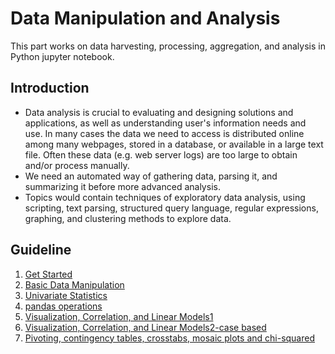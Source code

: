 # Data Manipulation and Analysis

This part works on data harvesting, processing, aggregation, and analysis in Python jupyter notebook.

## Introduction
- Data analysis is crucial to evaluating and designing solutions and applications, as well as understanding user's information needs and use. In many cases the data we need to access is distributed online among many webpages, stored in a database, or available in a large text file. Often these data (e.g. web server logs) are too large to obtain and/or process manually. 
- We need an automated way of gathering data, parsing it, and summarizing it before more advanced analysis.
- Topics would contain techniques of exploratory data analysis, using scripting, text parsing, structured query language, regular expressions, graphing, and clustering methods to explore data.

## Guideline
1. [Get Started](https://github.com/MengyaoHuang/Data-Manipulation-and-Analysis/blob/master/Getting_Started.ipynb)
2. [Basic Data Manipulation](https://github.com/MengyaoHuang/Data-Manipulation-and-Analysis/blob/master/Basic%20Data%20Manipulation.ipynb)
3. [Univariate Statistics](https://github.com/MengyaoHuang/Data-Manipulation-and-Analysis/blob/master/Univariate%20Statistics.ipynb)
4. [pandas operations](https://github.com/MengyaoHuang/Data-Manipulation-and-Analysis/blob/master/pandas%20operations.ipynb)
5. [Visualization, Correlation, and Linear Models1](https://github.com/MengyaoHuang/Data-Manipulation-and-Analysis/blob/master/Visualization%2C%20Correlation%2C%20and%20Linear%20Models1.ipynb)
6. [Visualization, Correlation, and Linear Models2-case based](https://github.com/MengyaoHuang/Data-Manipulation-and-Analysis/blob/master/Visualization%2C%20Correlation%2C%20and%20Linear%20Models2-case%20based.ipynb)
7. [Pivoting, contingency tables, crosstabs, mosaic plots and chi-squared](https://github.com/MengyaoHuang/Data-Manipulation-and-Analysis/blob/master/Pivoting%2C%20contingency%20tables%2C%20crosstabs%2C%20mosaic%20plots%20and%20chi-squared.ipynb)
